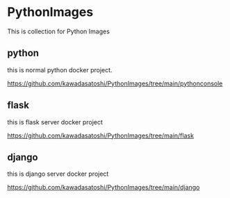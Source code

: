 

# PythonImages
This is collection for Python Images


## python

this is normal python docker project.

https://github.com/kawadasatoshi/PythonImages/tree/main/pythonconsole


## flask

this is flask server docker project

https://github.com/kawadasatoshi/PythonImages/tree/main/flask


## django

this is django server docker project

https://github.com/kawadasatoshi/PythonImages/tree/main/django




